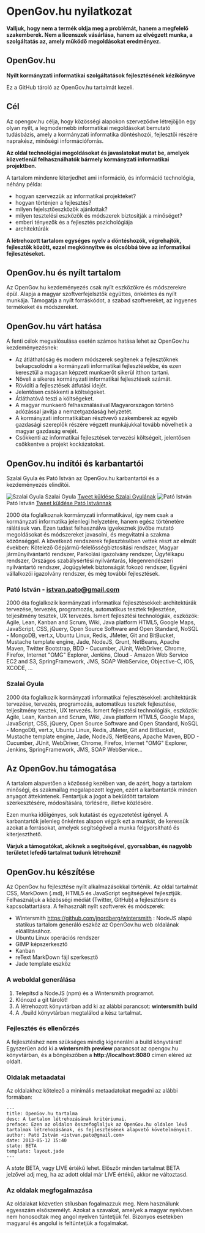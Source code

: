# OpenGov.hu nyilatkozat

**Valljuk, hogy nem a termék oldja meg a problémát, hanem a megfelelő szakemberek. Nem a licenszek vásárlása, hanem az elvégzett munka, a szolgáltatás az, amely működő megoldásokat eredményez.**

## OpenGov.hu
**Nyílt kormányzati informatikai szolgáltatások fejlesztésének kézikönyve**

Ez a GitHub tároló az OpenGov.hu tartalmát kezeli.

## Cél
Az opengov.hu célja, hogy közösségi alapokon szerveződve létrejöjjön egy olyan nyílt, a legmodernebb informatikai megoldásokat bemutató tudásbázis, amely a kormányzati informatika döntéshozói, fejlesztői részére naprakész, minőségi információforrás.

**Az oldal technológiai megoldásokat és javaslatokat mutat be, amelyek közvetlenül felhasználhatók bármely kormányzati informatikai projektben.**

A tartalom mindenre kiterjedhet ami információ, és információ technológia, néhány példa:

- hogyan szervezzük az informatikai projekteket?
- hogyan történjen a fejlesztés?
- milyen fejelsztőeszközök ajánlottak?
- milyen tesztelési eszközök és módszerek biztosítják a minőséget?
- emberi tényezők és a fejlesztés pszichológiája
- architektúrák

**A létrehozott tartalom egységes nyelv a döntéshozók, végrehajtók, fejlesztők között, ezzel megkönnyítve és olcsóbbá téve az informatikai fejlesztéseket.**

## OpenGov.hu és nyílt tartalom
Az OpenGov.hu kezdeményezés csak nyílt eszközökre és módszerekre épül. Alapja a magyar szoftverfejelsztők együttes, önkéntes és nyílt munkája. Támogatja a nyílt forráskódot, a szabad szoftvereket, az ingyenes termékeket és módszereket.

## OpenGov.hu várt hatása
A fenti célok megvalósulása esetén számos hatása lehet az OpenGov.hu kezdeményezésnek:

- Az átláthatóság és modern módszerek segítenek a fejlesztőknek bekapcsolódni a kormányzati informatikai fejlesztésekbe, és ezen keresztül a magasan képzett munkaerőt sikerül itthon tartani.
- Növeli a sikeres kormányzati informatikai fejlesztések számát.
- Rövidíti a fejlesztések átfutási idejét.
- Jelentősen csökkenti a költségeket.
- Átláthatóvá teszi a költségeket.
- A magyar munkaerő felhasználásával Magyarországon történő adózással javítja a nemzetgazdaság helyzetét.
- A kormányzati informatikában résztvevő szakemberek az egyéb gazdasági szereplők részére végzett munkájukkal tovább növelhetik a magyar gazdaság erejét.
- Csökkenti az informatikai fejlesztések tervezési költségeit, jelentősen csökkentve a projekt kockázatokat.

## OpenGov.hu indítói és karbantartói

Szalai Gyula és Pató István az OpenGov.hu karbantartói és a kezdeményezés elindítói.

<img src="http://www.gravatar.com/avatar/446566051e4a9ed9270452f7d4a36a58.png" alt="Szalai Gyula">
Szalai Gyula
<a href="https://twitter.com/intent/tweet?screen_name=gyszalai" class="twitter-mention-button" data-related="gyszalai">Tweet küldése Szalai Gyulának</a>

<img src="http://www.gravatar.com/avatar/bccd8a27bbf77651c3ad812e55df4a60.png" alt="Pató István">
Pató István
<a href="https://twitter.com/intent/tweet?screen_name=patoistvan" class="twitter-mention-button" data-related="patoistvan">Tweet küldése Pató Istvánnak</a>

2000 óta foglalkoznak kormányzati informatikával, így nem csak a kormányzati informatika jelenlegi helyzetére, hanem egész történetére rálátásuk van. Ezen tudást felhasználva igyekeznek jövőbe mutató megoldásokat és módszereket javasolni, és megvitatni a szakma közönséggel. A következő rendszerek fejlesztésében vettek részt az elmúlt években: Kötelező Gépjármű-felelősségbiztosítási rendszer, Magyar járműnyilvántartó rendszer, Parkolási igazolvány rendszer, Ügyfélkapu rendszer, Országos szabálysértési nyilvántarás, Idegenrendészeri nyilvántartó rendszer, Jogügyletek biztonságát fokozó rendszer, Egyéni vállalkozói igazolvány rendszer, és még további fejlesztések.

### Pató István - istvan.pato@gmail.com
2000 óta foglalkozik kormányzati informatikai fejlesztésekkel: architektúrák tervezése, tervezés, programozás, automatikus tesztek fejlesztése, teljesítmény tesztek, UX tervezés. Ismert fejlesztési technológiák, eszközök: Agile, Lean, Kanban and Scrum, Wiki, Java platform HTML5, Google Maps, JavaScript, CSS, jQuery, Open Source Software and Open Standard, NoSQL - MongoDB, vert.x, Ubuntu Linux, Redis, JMeter, Git and BitBucket, Mustache template engine, Jade, NodeJS, Grunt, NetBeans, Apache Maven, Twitter Bootstrap, BDD - Cucumber, JUnit, WebDriver, Chrome, Firefox, Internet "OMG" Explorer, Jenkins, Cloud - Amazon Web Service EC2 and S3, SpringFramework, JMS, SOAP WebService, Objective-C, iOS, XCODE, ...

### Szalai Gyula
2000 óta foglalkozik kormányzati informatikai fejlesztésekkel: architektúrák tervezése, tervezés, programozás, automatikus tesztek fejlesztése, teljesítmény tesztek, UX tervezés. Ismert fejlesztési technológiák, eszközök: Agile, Lean, Kanban and Scrum, Wiki, Java platform HTML5, Google Maps, JavaScript, CSS, jQuery, Open Source Software and Open Standard, NoSQL - MongoDB, vert.x, Ubuntu Linux, Redis, JMeter, Git and BitBucket, Mustache template engine, Jade, NodeJS, NetBeans, Apache Maven, BDD - Cucumber, JUnit, WebDriver, Chrome, Firefox, Internet "OMG" Explorer, Jenkins, SpringFramework, JMS, SOAP WebService...

## Az OpenGov.hu támogatása
A tartalom alapvetően a közösség kezében van, de azért, hogy a tartalom minőségi, és szakmailag megalapozott legyen, ezért a karbantartók minden anyagot áttekintenek. Fentartjuk a jogot a beküldött tartalom szerkesztésére, módosítására, törlésére, illetve közlésére.

Ezen munka időigényes, sok kutatást és egyezetetést igényel. A karbantartók jelenleg önkéntes alapon végzik ezt a munkát, de keressük azokat a forrásokat, amelyek segítségével a munka felgyorsítható és kiterjeszthető.

**Várjuk a támogatókat, akiknek a segítségével, gyorsabban, és nagyobb területet lefedő tartalmat tudunk létrehozni!** 

## OpenGov.hu készítése
Az OpenGov.hu fejlesztése nyílt alkalmazásokkal történik. Az oldal tartalmát CSS, MarkDown (.md), HTML5 és JavaScript segítségével fejlesztjük. Felhasználjuk a közösségi médiát (Twitter, GitHub) a fejlesztésre és kapcsolattartásra. A felhasznált nyílt szoftverek és módszerek:
- Wintersmith https://github.com/jnordberg/wintersmith : NodeJS alapú statikus tartalom generáló eszköz az OpenGov.hu web oldalának előállításához.
- Ubuntu Linux operációs rendszer
- GIMP képszerkesztő
- Kanban
- reText MarkDown fájl szerkesztő
- Jade template eszköz

### A weboldal generálása
1. Telepítsd a NodeJS (npm) és a Wintersmith programot.
1. Klónozd a git tárolót!
1. A létrehozott könyvtárban add ki az alábbi parancsot:
**wintersmith build**
1. A ./build könyvtárban megtalálod a kész tartalmat.

### Fejlesztés és ellenőrzés
A fejlesztéshez nem szükséges mindig kigenerálni a build könyvtárat! Egyszerűen add ki a **wintersmith preview** parancsot az opengov.hu könyvtárban, és a böngészőben a **http://localhost:8080** címen eléred az oldalt.

### Oldalak metaadatai
Az oldalakhoz kötelező a minimális metaadatokat megadni az alábbi formában:

    ---
    title: OpenGov.hu tartalma
    desc: A tartalom létrehozásának kritériumai.
    preface: Ezen az oldalon összefoglaljuk az OpenGov.hu oldalon lévő tartalmak létrehozásának, és fejlesztésének alapvető követelményeit.
    author: Pató István <istvan.pato@gmail.com>
    date: 2013-05-12 15:40
    state: BETA
    template: layout.jade
    ---

A *state* BETA, vagy LIVE értékű lehet. Először minden tartalmat BETA jelzővel adj meg, ha az adott oldal már LIVE értékű, akkor ne változtasd.

### Az oldalak megfogalmazása
Az oldalakat közvetlen stílusban fogalmazzuk meg. Nem használunk egyesszám elsőszemélyt. Azokat a szavakat, amelyek a magyar nyelvben nem honosodtak meg angol nyelven tüntetjük fel. Bizonyos esetekben magyarul és angolul is feltüntetjük a fogalmakat.


